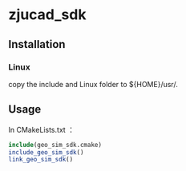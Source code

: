 # zjucad_sdk

## Installation

### Linux
copy the include and Linux folder to ${HOME}/usr/.

## Usage

In CMakeLists.txt ：

```CMake
include(geo_sim_sdk.cmake)
include_geo_sim_sdk()
link_geo_sim_sdk()
```
